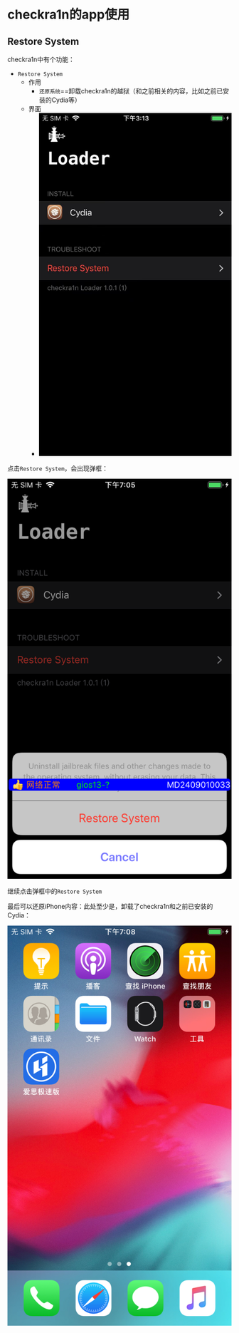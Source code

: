 # checkra1n的app使用

## Restore System

checkra1n中有个功能：

* `Restore System`
  * 作用
    * `还原系统`==卸载checkra1n的越狱（和之前相关的内容，比如之前已安装的Cydia等）
  * 界面
    * ![checkra1n_app_restore_system](../../assets/img/checkra1n_app_restore_system.png)

点击`Restore System`，会出现弹框：

![checkra1n_restore_system_popup](../../assets/img/checkra1n_restore_system_popup.png)

继续点击弹框中的`Restore System`

最后可以还原iPhone内容：此处至少是，卸载了checkra1n和之前已安装的Cydia：

![checkra1n_restored_no_cydia](../../assets/img/checkra1n_restored_no_cydia.jpg)
